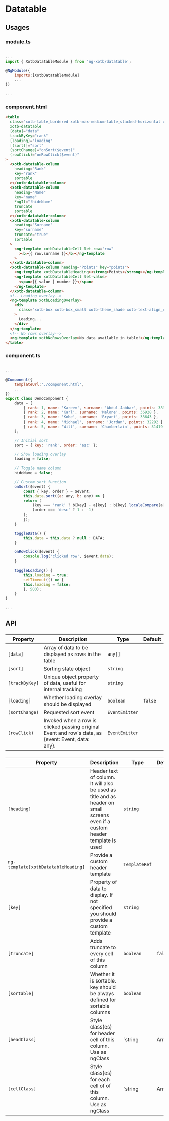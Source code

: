 # Datatable

## Usages

### module.ts
```javascript

...
import { XotbDatatableModule } from 'ng-xotb/datatable';

@NgModule({
    imports:[XotbDatatableModule]
    ...
})

...
```

### component.html
```html
<table
  class="xotb-table_bordered xotb-max-medium-table_stacked-horizontal xotb-table_fixed-layout"
  xotb-datatable
  [data]="data"
  trackByKey="rank"
  [loading]="loading"
  [(sort)]="sort"
  (sortChange)="onSort($event)"
  (rowClick)="onRowClick($event)"
>
  <xotb-datatable-column
    heading="Rank"
    key="rank"
    sortable
  ></xotb-datatable-column>
  <xotb-datatable-column
    heading="Name"
    key="name"
    *ngIf="!hideName"
    truncate
    sortable
  ></xotb-datatable-column>
  <xotb-datatable-column
    heading="Surname"
    key="surname"
    truncate="true"
    sortable
  >
    <ng-template xotbDatatableCell let-row="row"
      ><b>{{ row.surname }}</b></ng-template
    >
  </xotb-datatable-column>
  <xotb-datatable-column heading="Points" key="points">
    <ng-template xotbDatatableHeading><strong>Points</strong></ng-template>
    <ng-template xotbDatatableCell let-value>
      <span>{{ value | number }}</span>
    </ng-template>
  </xotb-datatable-column>
  <!-- Loading overlay-->
  <ng-template xotbLoadingOverlay>
    <div
      class="xotb-box xotb-box_small xotb-theme_shade xotb-text-align_center"
    >
      Loading...
    </div>
  </ng-template>
  <!-- No rows overlay-->
  <ng-template xotbNoRowsOverlay>No data available in table!</ng-template>
</table>


```

### component.ts
```javascript

...

@Component({
    templateUrl:'./component.html',
    ...
})
export class DemoComponent {
    data = [
        { rank: 1, name: 'Kareem', surname: 'Abdul-Jabbar', points: 38387 },
        { rank: 2, name: 'Karl', surname: 'Malone', points: 36928 },
        { rank: 3, name: 'Kobe', surname: 'Bryant', points: 33643 },
        { rank: 4, name: 'Michael', surname: 'Jordan', points: 32292 },
        { rank: 5, name: 'Wilt', surname: 'Chamberlain', points: 31419 }
    ];

    // Initial sort
    sort = { key: 'rank', order: 'asc' };

    // Show loading overlay
    loading = false;

    // Toggle name column
    hideName = false;

    // Custom sort function
    onSort($event) {
        const { key, order } = $event;
        this.data.sort((a: any, b: any) => {
        return (
            (key === 'rank' ? b[key] - a[key] : b[key].localeCompare(a[key])) *
            (order === 'desc' ? 1 : -1)
        );
        });
    }

    toggleData() {
        this.data = this.data ? null : DATA;
    }

    onRowClick($event) {
        console.log('clicked row', $event.data);
    }

    toggleLoading() {
        this.loading = true;
        setTimeout(() => {
        this.loading = false;
        }, 500);
    }
}

...
```

## API
 
### <xotb-datatable>

| Property | Description | Type | Default |
| --- | --- | --- | --- |
| `[data]` | Array of data to be displayed as rows in the table | `any[]` |  |
| `[sort]` | Sorting state object | `string` |  |
| `[trackByKey]` | Unique object property of data, useful for internal tracking | `string` |  |
| `[loading]` | Whether loading overlay should be displayed | `boolean` | `false` |
| `(sortChange)` | Requested sort event | `EventEmitter` |  |
| `(rowClick)` | Invoked when a row is clicked passing original Event and row's data, as {event: Event, data: any}. | `EventEmitter` |  |

### <xotb-datatable-column>

| Property | Description | Type | Default |
| --- | --- | --- | --- |
| `[heading]` | Header text of column. It will also be used as title and as header on small screens even if a custom header template is used | `string` |  |
| `ng-template[xotbDatatableHeading]` | Provide a custom header template | `TemplateRef` |  |
| `[key]` | Property of data to display. If not specified you should provide a custom template | `string` |  |
| `[truncate]` | Adds truncate to every cell of this column | `boolean` | `false` |
| `[sortable]` | Whether it is sortable. key should be always defined for sortable columns | `boolean` |  |
| `[headClass]` | Style class(es) for header cell of this column. Use as ngClass | `string | Array | Object` |  |
| `[cellClass]` | Style class(es) for each cell of of this column. Use as ngClass | `string | Array | Object` |  |
